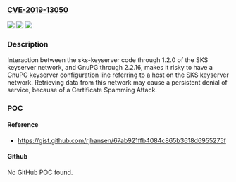 ### [CVE-2019-13050](https://cve.mitre.org/cgi-bin/cvename.cgi?name=CVE-2019-13050)
![](https://img.shields.io/static/v1?label=Product&message=n%2Fa&color=blue)
![](https://img.shields.io/static/v1?label=Version&message=n%2Fa&color=blue)
![](https://img.shields.io/static/v1?label=Vulnerability&message=n%2Fa&color=brighgreen)

### Description

Interaction between the sks-keyserver code through 1.2.0 of the SKS keyserver network, and GnuPG through 2.2.16, makes it risky to have a GnuPG keyserver configuration line referring to a host on the SKS keyserver network. Retrieving data from this network may cause a persistent denial of service, because of a Certificate Spamming Attack.

### POC

#### Reference
- https://gist.github.com/rjhansen/67ab921ffb4084c865b3618d6955275f

#### Github
No GitHub POC found.

